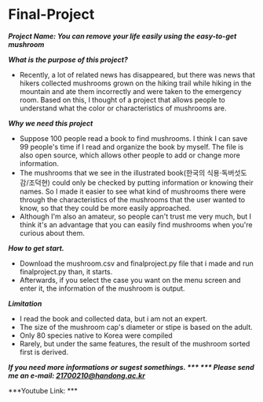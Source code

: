 # Final-Project

***Project Name: You can remove your life easily using the easy-to-get mushroom***

***What is the purpose of this project?***
- Recently, a lot of related news has disappeared, but there was news that hikers collected mushrooms grown on the hiking trail while hiking in the mountain and ate them incorrectly and were taken to the emergency room. Based on this, I thought of a project that allows people to understand what the color or characteristics of mushrooms are.
 
***Why we need this project***
- Suppose 100 people read a book to find mushrooms. I think I can save 99 people's time if I read and organize the book by myself. The file is also open source, which allows other people to add or change more information.
- The mushrooms that we see in the illustrated book(한국의 식용·독버섯도감/조덕현) could only be checked by putting information or knowing their names. So I made it easier to see what kind of mushrooms there were through the characteristics of the mushrooms that the user wanted to know, so that they could be more easily approached.
- Although I'm also an amateur, so people can't trust me very much, but I think it's an advantage that you can easily find mushrooms when you're curious about them.
 
***How to get start.***
- Download the mushroom.csv and finalproject.py file that i made and run finalproject.py than, it starts.
- Afterwards, if you select the case you want on the menu screen and enter it, the information of the mushroom is output.

***Limitation***
- I read the book and collected data, but i am not an expert.
- The size of the mushroom cap's diameter or stipe is based on the adult.
- Only 80 species native to Korea were compiled
- Rarely, but under the same features, the result of the mushroom sorted first is derived.

***If you need more informations or sugest somethings. ***
 *** Please send me an e-mail: 21700210@handong.ac.kr***


***Youtube Link: ***

